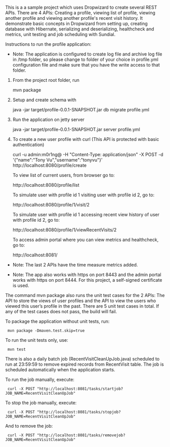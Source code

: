 This is a a sample project which uses Dropwizard to create several REST APIs. There are 4 APIs: Creating a profile, viewing list of profile, viewing another profile and viewing another profile's recent visit history. It demonstrate basic concepts in Dropwizard from setting up, creating database with Hibernate, serializing and deserializing, healthcheck and metrics, unit testing and job scheduling with Sundial.

Instructions to run the profile application:

* Note: The application is configured to create log file and archive log file in /tmp folder, 
so please change to folder of your choice in profile.yml configuration file and make sure that 
you have the write access to that folder.

1) From the project root folder, run 
   
     mvn package

2) Setup and create schema with
    
     java -jar target/profile-0.0.1-SNAPSHOT.jar db migrate profile.yml

3) Run the application on jetty server

     java -jar target/profile-0.0.1-SNAPSHOT.jar server profile.yml 

4) To create a new user profile with curl (This API is protected with basic authentication)

     curl -u admin:m0r1ng@ -H "Content-Type: application/json" -X POST -d '{"name":"Tony Vu","username":"tonyvu"}' http://localhost:8080/profile/create

   To view list of current users, from browser go to:

     http://localhost:8080/profile/list

   To simulate user with profile id 1 visiting user with profile id 2, go to:

     http://localhost:8080/profile/1/visit/2
   
   To simulate user with profile id 1 accessing recent view history of user with profile id 2, go to:

     http://localhost:8080/profile/1/viewRecentVisits/2
     
   To access admin portal where you can view metrics and healthcheck, go to:
    
     http://localhost:8081/
     
 * Note: The last 2 APIs have the time measure metrics added.
    
 * Note: The app also works with https on port 8443 and the admin portal works with https on port 8444. 
 For this project, a self-signed certificate is used.
 
The command mvn package also runs the unit test cases for the 2 APIs: The API to store the views 
of user profiles and the API to view the users who viewed this user’s profile in the past. There are
5 unit test cases in total. If any of the test cases does not pass, the build will fail.
   
   To package the application without unit tests, run:
   
     mvn package -Dmaven.test.skip=true
     
   To run the unit tests only, use:
    
     mvn test   
     
There is also a daily batch job (RecentVisitCleanUpJob.java) scheduled to run at 23:59:59 to remove expired
records from RecentVisit table. The job is scheduled automatically when the application starts. 
   
   To run the job manually, execute:
    
     curl -X POST "http://localhost:8081/tasks/startjob?JOB_NAME=RecentVisitCleanUpJob"
      
   To stop the job manually, execute:
   
     curl -X POST "http://localhost:8081/tasks/stopjob?JOB_NAME=RecentVisitCleanUpJob"   
   
   And to remove the job:
   
     curl -X POST "http://localhost:8081/tasks/removejob?JOB_NAME=RecentVisitCleanUpJob"
    
        
  
 

